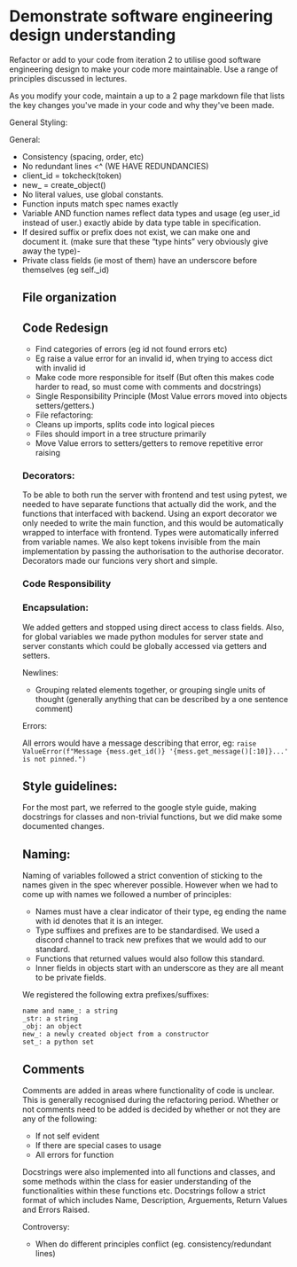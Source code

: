 # Demonstrate software engineering design understanding

Refactor or add to your code from iteration 2 to utilise good software engineering design to make your code more maintainable. Use a range of principles discussed in lectures.

As you modify your code, maintain a up to a 2 page markdown file that lists the key changes you've made in your code and why they've been made. 

General Styling:

General:
- Consistency (spacing, order, etc)
- No redundant lines <^ (WE HAVE REDUNDANCIES)
- client_id = tokcheck(token) 
- new_<object name> = create_object()
- No literal values, use global constants.
- Function inputs match spec names exactly
- Variable AND function names reflect data types and usage (eg user_id instead of user.) exactly abide by data type table in specification.
- If desired suffix or prefix does not exist, we can make one and document it. (make sure that these “type hints” very obviously give away the type)-
- Private class fields (ie most of them) have an underscore before themselves (eg self._id)

## File organization


## Code Redesign

- Find categories of errors (eg id not found errors etc)
- Eg raise a value error for an invalid id, when trying to access dict with invalid id
- Make code more responsible for itself (But often this makes code harder to read, so must come with comments and docstrings)
- Single Responsibility Principle (Most Value errors moved into objects setters/getters.)
- File refactoring:
- Cleans up imports, splits code into logical pieces
- Files should import in a tree structure primarily
- Move Value errors to setters/getters to remove repetitive error raising 

### Decorators:
To be able to both run the server with frontend and test using pytest, we needed to have separate functions that actually did the work, and the functions that interfaced with backend. Using an export decorator we only needed to write the main function, and this would be automatically wrapped to interface with frontend. Types were automatically inferred from variable names.
We also kept tokens invisible from the main implementation by passing the authorisation to the authorise decorator. Decorators made our funcions very short and simple.

### Code Responsibility


### Encapsulation:
We added getters and stopped using direct access to class fields. Also, for global variables we made python modules for server state and server constants which could be globally accessed via getters and setters.
 

Newlines:

- Grouping related elements together, or grouping single units of thought (generally anything that can be described by a one sentence comment)

Errors:

All errors would have a message describing that error, eg:
`raise ValueError(f"Message {mess.get_id()} '{mess.get_message()[:10]}...' is not pinned.")`


## Style guidelines:
For the most part, we referred to the google style guide, making docstrings for classes and non-trivial functions, but we
did make some documented changes.

## Naming:
Naming of variables followed a strict convention of sticking to the names given in the spec wherever possible. However when we had to come up with names we followed a number of principles:

- Names must have a clear indicator of their type, eg ending the name with id denotes that it is an integer.
- Type suffixes and prefixes are to be standardised. We used a discord channel to track new prefixes that we would add to our standard.
- Functions that returned values would also follow this standard.
- Inner fields in objects start with an underscore as they are all meant to be private fields. 

We registered the following extra prefixes/suffixes:

```
name and name_: a string
_str: a string
_obj: an object
new_: a newly created object from a constructor
set_: a python set
```
## Comments

Comments are added in areas where functionality of code is unclear. This is generally recognised during the refactoring period. Whether or not comments need to be 
added is decided by whether or not they are any of the following:

- If not self evident
- If there are special cases to usage
- All errors for function

Docstrings were also implemented into all functions and classes, and some methods within the class for easier understanding of the functionalities within 
these functions etc. Docstrings follow a strict format of which includes Name, Description, Arguements, Return Values and Errors Raised.


Controversy:

- When do different principles conflict (eg. consistency/redundant lines)






